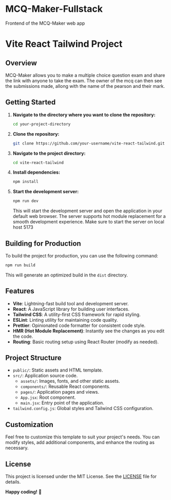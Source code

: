 # MCQ-Maker-Fullstack
Frontend of the MCQ-Maker web app


# Vite React Tailwind Project

## Overview

MCQ-Maker allows you to make a multiple choice question exam and share the link with anyone to take the exam.
The owner of the mcq can then see the submissions made, allong with the name of the pearson and their mark.

## Getting Started

1. **Navigate to the directory where you want to clone the repository:**

   ```bash
   cd your-project-directory
   ```

2. **Clone the repository:**

   ```bash
   git clone https://github.com/your-username/vite-react-tailwind.git
   ```

3. **Navigate to the project directory:**

   ```bash
   cd vite-react-tailwind
   ```

4. **Install dependencies:**

   ```bash
   npm install
   ```

5. **Start the development server:**

   ```bash
   npm run dev
   ```

   This will start the development server and open the application in your default web browser. The server supports hot module replacement for a smooth development experience.
   Make sure to start the server on local host 5173

## Building for Production

To build the project for production, you can use the following command:

```bash
npm run build
```

This will generate an optimized build in the `dist` directory.

## Features

- **Vite**: Lightning-fast build tool and development server.
- **React**: A JavaScript library for building user interfaces.
- **Tailwind CSS**: A utility-first CSS framework for rapid styling.
- **ESLint**: Linting utility for maintaining code quality.
- **Prettier**: Opinionated code formatter for consistent code style.
- **HMR (Hot Module Replacement)**: Instantly see the changes as you edit the code.
- **Routing**: Basic routing setup using React Router (modify as needed).

## Project Structure

- `public/`: Static assets and HTML template.
- `src/`: Application source code.
  - `assets/`: Images, fonts, and other static assets.
  - `components/`: Reusable React components.
  - `pages/`: Application pages and views.
  - `App.jsx`: Root component.
  - `main.jsx`: Entry point of the application.
- `tailwind.config.js`: Global styles and Tailwind CSS configuration.

## Customization

Feel free to customize this template to suit your project's needs. You can modify styles, add additional components, and enhance the routing as necessary.

## License

This project is licensed under the MIT License. See the [LICENSE](LICENSE) file for details.


**Happy coding!** 🚀



